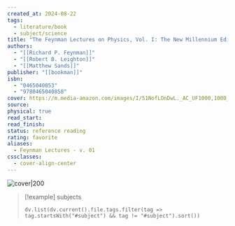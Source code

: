 ```yaml
---
created_at: 2024-08-22
tags:
  - literature/book
  - subject/science
title: "The Feynman Lectures on Physics, Vol. I: The New Millennium Edition: Mainly Mechanics, Radiation, and Heat"
authors:
  - "[[Richard P. Feynman]]"
  - "[[Robert B. Leighton]]"
  - "[[Matthew Sands]]"
publisher: "[[bookman]]"
isbn:
  - "0465040853"
  - "9780465040858"
cover: https://m.media-amazon.com/images/I/51NofLOnDwL._AC_UF1000,1000_QL80_.jpg
source: 
physical: true
read_start: 
read_finish: 
status: reference reading
rating: favorite
aliases:
  - Feynman Lectures - v. 01
cssclasses:
  - cover-align-center
---
```


![cover|200](https://m.media-amazon.com/images/I/51NofLOnDwL._AC_UF1000,1000_QL80_.jpg)

> [!example] subjects
> ```dataviewjs
> dv.list(dv.current().file.tags.filter(tag => tag.startsWith("#subject") && tag != "#subject").sort())
> ```
 